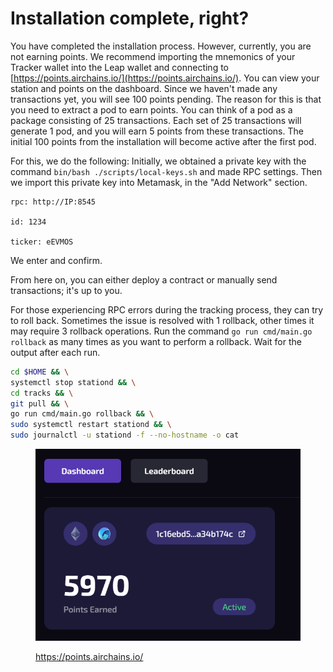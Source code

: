 # Installation complete, right?

You have completed the installation process. However, currently, you are not earning points. We recommend importing the mnemonics of your Tracker wallet into the Leap wallet and connecting to [https://points.airchains.io/](https://points.airchains.io/). You can view your station and points on the dashboard. Since we haven't made any transactions yet, you will see 100 points pending. The reason for this is that you need to extract a pod to earn points. You can think of a pod as a package consisting of 25 transactions. Each set of 25 transactions will generate 1 pod, and you will earn 5 points from these transactions. The initial 100 points from the installation will become active after the first pod.

For this, we do the following: Initially, we obtained a private key with the command `bin/bash ./scripts/local-keys.sh` and made RPC settings. Then we import this private key into Metamask, in the "Add Network" section.

```
rpc: http://IP:8545

id: 1234

ticker: eEVMOS
```

We enter and confirm.

From here on, you can either deploy a contract or manually send transactions; it's up to you.

For those experiencing RPC errors during the tracking process, they can try to roll back. Sometimes the issue is resolved with 1 rollback, other times it may require 3 rollback operations. Run the command `go run cmd/main.go rollback` as many times as you want to perform a rollback. Wait for the output after each run.

```bash
cd $HOME && \
systemctl stop stationd && \
cd tracks && \
git pull && \
go run cmd/main.go rollback && \
sudo systemctl restart stationd && \
sudo journalctl -u stationd -f --no-hostname -o cat
```

<figure><img src="../../.gitbook/assets/image (11).png" alt=""><figcaption><p><a href="https://points.airchains.io/">https://points.airchains.io/</a></p></figcaption></figure>
